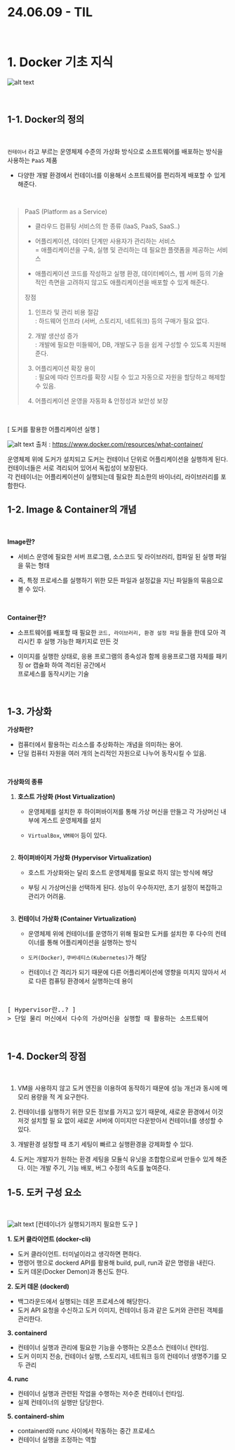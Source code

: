 # 24.06.09  - TIL
<br>

# 1. Docker 기초 지식

![alt text](image-2.png)

<br>

## 1-1. Docker의 정의 
<br>

`컨테이너` 라고 부르는 운영체제 수준의 가상화 방식으로 소프트웨어를 배포하는 방식을 사용하는 `PaaS` 제품
- 다양한 개발 환경에서 컨테이너를 이용해서 소프트웨어를 편리하게 배포할 수 있게 해준다.

<br>

> PaaS (Platform as a Service)<br>
> - 클라우드 컴퓨팅 서비스의 한 종류 (IaaS, PaaS, SaaS..)<br>
> - 어플리케이션, 데이터 단계만 사용자가 관리하는 서비스<br>
> = 애플리케이션을 구축, 실행 및 관리하는 데 필요한 플랫폼을 제공하는 서비스<br>
>
> - 애플리케이션 코드를 작성하고 실행 환경, 데이터베이스, 웹 서버 등의 기술적인 측면을 고려하지 않고도 
> 애플리케이션을 배포할 수 있게 해준다.<br>
>
> 장점 
> 1. 인프라 및 관리 비용 절감<br>
> : 하드웨어 인프라 (서버, 스토리지, 네트워크) 등의 구매가 필요 없다.<br>
> 
> 2. 개발 생산성 증가 <br>
> : 개발에 필요한 미들웨어, DB, 개발도구 등을 쉽게 구성할 수 있도록 지원해준다.<br>
> 
> 3. 어플리케이션 확장 용이<br>
> : 필요에 따라 인프라를 확장 시킬 수 있고 자동으로 자원을 할당하고 해제할 수 있음.<br>
> 
> 4. 어플리케이션 운영을 자동화 & 안정성과 보안성 보장<br>

<br>

[ 도커를 활용한 어플리케이션 실행 ] <br>

![alt text](image-3.png)
출처 : <a>https://www.docker.com/resources/what-container/</a>
<br>

운영체제 위에 도커가 설치되고 도커는 컨테이너 단위로 어플리케이션을 실행하게 된다.<br>
컨테이너들은 서로 격리되어 있어서 독립성이 보장된다.<br>
각 컨테이너는 어플리케이션이 실행되는데 필요한 최소한의 바이너리, 라이브러리를 포함한다.<br>


## 1-2. Image & Container의 개념
<br>

**Image란?**
- 서비스 운영에 필요한 서버 프로그램, 소스코드 및 라이브러리, 컴파일 된 실행 파일을 묶는 형태<br>
  
- 즉, 특정 프로세스를 실행하기 위한 모든 파일과 설정값을 지닌 파일들의 묶음으로 볼 수 있다.
  
<br>

**Container란?**

- 소프트웨어를 배포할 때 필요한 `코드, 라이브러리, 환경 설정 파일` 들을 한데 모아 격리시킨 후 실행 가능한 패키지로 만든 것<br>
  
- 이미지를 실행한 상태로, 응용 프로그램의 종속성과 함께 응용프로그램 자체를 패키징 or 캡슐화 하여 격리된 공간에서<br> 프로세스를 동작시키는 기술

<br>

## 1-3. 가상화

**가상화란?**
- 컴퓨터에서 활용하는 리소스를 추상화하는 개념을 의미하는 용어.
- 단일 컴퓨터 자원을 여러 개의 논리적인 자원으로 나누어 동작시킬 수 있음.

<br>

**가상화의 종류**
1. **호스트 가상화 (Host Virtualization)**<br>
   
   - 운영체제를 설치한 후 하이퍼바이저를 통해 가상 머신을 만들고 각 가상머신 내부에 게스트 운영체제를 설치 <br>
  
   - `VirtualBox`, `VM웨어` 등이 있다.
<br><br>

1. **하이퍼바이저 가상화 (Hypervisor Virtualization)**<br>
   - 호스트 가상화와는 달리 호스트 운영체제를 필요로 하지 않는 방식에 해당<br>
  
   - 부팅 시 가상머신을 선택하게 된다. 성능이 우수하지만, 초기 설정이 복잡하고 관리가 어려움.
<br><br>

1. **컨테이너 가상화 (Container Virtualization)**<br>
   - 운영체제 위에 컨테이너를 운영하기 위해 필요한 도커를 설치한 후 다수의 컨테이너를 통해 어플리케이션을 실행하는 방식<br>
  
   - `도커(Docker)`, `쿠버네티스(Kubernetes)`가 해당<br>
  
   - 컨테이너 간 격리가 되기 때문에 다른 어플리케이션에 영향을 미치지 않아서 서로 다른 컴퓨팅 환경에서 실행하는데 용이
<br>

<pre>
[ Hypervisor란..? ]
> 단일 물리 머신에서 다수의 가상머신을 실행할 때 활용하는 소프트웨어
</pre>

<br>

## 1-4. Docker의 장점
<br>

1. VM을 사용하지 않고 도커 엔진을 이용하여 동작하기 때문에 성능 개선과 동시에 메모리 용량을 적
게 요구한다.

2. 컨테이너를 실행하기 위한 모든 정보를 가지고 있기 때문에, 새로운 환경에서 이것 저것 설치할 필
요 없이 새로운 서버에 이미지만 다운받아서 컨테이너를 생성할 수 있다.

3. 개발환경 설정할 때 초기 세팅이 빠르고 실행환경을 강제화할 수 있다.

4. 도커는 개발자가 원하는 환경 세팅을 모듈식 유닛을 조합함으로써 만들수 있게 해준다. 이는 개발 
주기, 기능 배포, 버그 수정의 속도를 높여준다.


## 1-5. 도커 구성 요소
<br>

![alt text](image-5.png)
 [컨테이너가 실행되기까지 필요한 도구 ] <br>

**1. 도커 클라이언트 (docker-cli)**
- 도커 클라이언트. 터미널이라고 생각하면 편하다.
- 명령어 행으로 dockerd API를 활용해 build, pull, run과 같은 명령을 내린다.
- 도커 데몬(Docker Demon)과 통신도 한다.

**2. 도커 데몬 (dockerd)**
- 백그라운드에서 실행되는 데몬 프로세스에 해당한다.
- 도커 API 요청을 수신하고 도커 이미지, 컨테이너 등과 같은 도커와 관련된 객체를 관리한다.

**3. containerd**
- 컨테이너 실행과 관리에 필요한 기능을 수행하는 오픈소스 컨테이너 런타임.
- 도커 이미지 전송, 컨테이너 실행, 스토리지, 네트워크 등의 컨테이너 생명주기를 모두 관리

**4. runc**
- 컨테이너 실행과 관련된 작업을 수행하는 저수준 컨테이너 런타임.
- 실제 컨테이너의 실행만 담당한다.

**5. containerd-shim**
- containerd와 runc 사이에서 작동하는 중간 프로세스
- 컨테이너 실행을 조정하는 역할